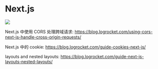 # Next.js

![](/images/next.webp)

Next.js 中使用 CORS 处理跨域请求:
https://blog.logrocket.com/using-cors-next-js-handle-cross-origin-requests/

Next.js 中的 cookie:
https://blog.logrocket.com/guide-cookies-next-js/

layouts and nested layouts:
https://blog.logrocket.com/guide-next-js-layouts-nested-layouts/
